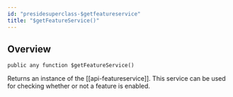 ```yaml
---
id: "presidesuperclass-$getfeatureservice"
title: "$getFeatureService()"
---
```



## Overview




```luceescript
public any function $getFeatureService()
```

Returns an instance of the [[api-featureservice]]. This service can be used for checking
whether or not a feature is enabled.


